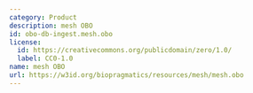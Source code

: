 ```yaml
---
category: Product
description: mesh OBO
id: obo-db-ingest.mesh.obo
license:
  id: https://creativecommons.org/publicdomain/zero/1.0/
  label: CC0-1.0
name: mesh OBO
url: https://w3id.org/biopragmatics/resources/mesh/mesh.obo
---
```

